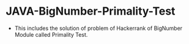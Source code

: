 # JAVA-BigNumber-Primality-Test
- This includes the solution of problem of Hackerrank of BigNumber Module called Primality Test.
